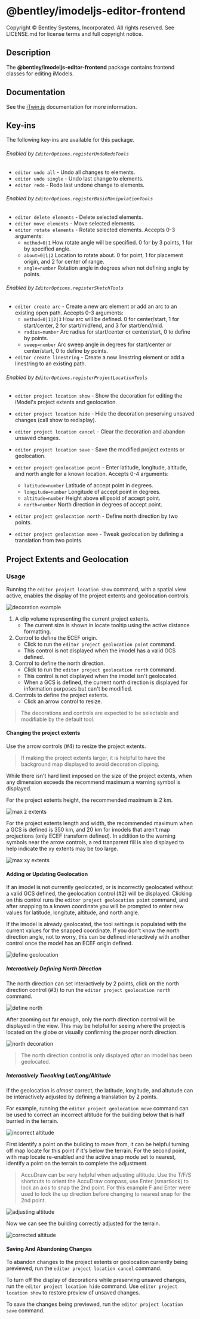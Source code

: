 # @bentley/imodeljs-editor-frontend

Copyright © Bentley Systems, Incorporated. All rights reserved. See LICENSE.md for license terms and full copyright notice.

## Description

The __@bentley/imodeljs-editor-frontend__ package contains frontend classes for editing iModels.

## Documentation

See the [iTwin.js](https://www.itwinjs.org) documentation for more information.

## Key-ins

The following key-ins are available for this package.

###### Enabled by `EditorOptions.registerUndoRedoTools`

* `editor undo all` - Undo all changes to elements.
* `editor undo single` - Undo last change to elements.
* `editor redo` - Redo last undone change to elements.

###### Enabled by `EditorOptions.registerBasicManipulationTools`

* `editor delete elements` - Delete selected elements.
* `editor move elements` - Move selected elements.
* `editor rotate elements` - Rotate selected elements. Accepts 0-3 arguments:
   *  `method=0|1` How rotate angle will be specified. 0 for by 3 points, 1 for by specified angle.
   *  `about=0|1|2` Location to rotate about. 0 for point, 1 for placement origin, and 2 for center of range.
   *  `angle=number` Rotation angle in degrees when not defining angle by points.

###### Enabled by `EditorOptions.registerSketchTools`

* `editor create arc` - Create a new arc element or add an arc to an existing open path. Accepts 0-3 arguments:
   *  `method=0|1|2|3` How arc will be defined. 0 for center/start, 1 for start/center, 2 for start/mid/end, and 3 for start/end/mid.
   *  `radius=number` Arc radius for start/center or center/start, 0 to define by points.
   *  `sweep=number` Arc sweep angle in degrees for start/center or center/start, 0 to define by points.
* `editor create linestring` - Create a new linestring element or add a linestring to an existing path.

###### Enabled by `EditorOptions.registerProjectLocationTools`

* `editor project location show` - Show the decoration for editing the iModel's project extents and geolocation.
* `editor project location hide` - Hide the decoration preserving unsaved changes (call show to redisplay).
* `editor project location cancel` - Clear the decoration and abandon unsaved changes.
* `editor project location save` - Save the modified project extents or geolocation.

* `editor project geolocation point` - Enter latitude, longitude, altitude, and north angle for a known location. Accepts 0-4 arguments:
   *  `latitude=number` Latitude of accept point in degrees.
   *  `longitude=number` Longitude of accept point in degrees.
   *  `altitude=number` Height above ellipsoid of accept point.
   *  `north=number` North direction in degrees of accept point.
* `editor project geolocation north` - Define north direction by two points.
* `editor project geolocation move` - Tweak geolocation by defining a translation from two points.

## Project Extents and Geolocation

### Usage

Running the `editor project location show` command, with a spatial view active, enables the display of the project extents and geolocation controls.

![decoration example](./pl_decoration.png "Example of decoration for a geolocated imodel")

1. A clip volume representing the current project extents.
    - The current size is shown in locate tooltip using the active distance formatting.
2. Control to define the ECEF origin.
    - Click to run the `editor project geolocation point` command.
    - This control is not displayed when the imodel has a valid GCS defined.
3. Control to define the north direction.
    - Click to run the `editor project geolocation north` command.
    - This control is not displayed when the imodel isn't geolocated.
    - When a GCS is defined, the current north direction is displayed for information purposes but can't be modified.
4. Controls to define the project extents.
    - Click an arrow control to resize.

> The decorations and controls are expected to be selectable and modifiable by the default tool.

#### Changing the project extents

Use the arrow controls (#4) to resize the project extents.

> If making the project extents larger, it is helpful to have the background map displayed to avoid decoration clipping.

While there isn't hard limit imposed on the size of the project extents, when any dimension exceeds the recommend maximum a warning symbol is displayed.

For the project extents height, the recommended maximum is 2 km.

![max z extents](./pl_extent_z.png "Example of z extents larger than recommended")

For the project extents length and width, the recommended maximum when a GCS is defined is 350 km, and 20 km for imodels that aren't map projections (only ECEF transform defined). In addition to the warning symbols near the arrow controls, a red tranparent fill is also displayed to help indicate the xy extents may be too large.

![max xy extents](./pl_extent_xy.png "Example of z extents larger than recommended")

#### Adding or Updating Geolocation

If an imodel is not currently geolocated, or is incorrectly geolocated without a valid GCS defined, the geolocation control (#2) will be displayed. Clicking on this control runs the `editor project geolocation point` command, and after snapping to a known coordinate you will be prompted to enter new values for latitude, longitute, altitude, and north angle.

If the imodel is already geolocated, the tool settings is populated with the current values for the snapped coordinate. If you don't know the north direction angle, not to worry, this can be defined interactively with another control once the model has an ECEF origin defined.

![define geolocation](./pl_geolocate.png "Example of defining ECEF origin")

##### Interactively Defining North Direction

The north direction can set interactively by 2 points, click on the north direction control (#3) to run the  `editor project geolocation north` command.

![define north](./pl_north_1.png "Example of defining north direction by 2 points")

After zooming out far enough, only the north direction control will be displayed in the view. This may be helpful for seeing where the project is located on the globe or visually confirming the proper north direction.

![north decoration](./pl_north_2.png "Example of north decoration when zoomed out")

> The north direction control is only displayed *after* an imodel has been geolocated.

##### Interactively Tweaking Lat/Long/Altitude

If the geolocation is *almost* correct, the latitude, longitude, and altutude can be interactively adjusted by defining a translation by 2 points.

For example, running the `editor project geolocation move` command can be used to correct an incorrect altitude for the building below that is half burried in the terrain.

![incorrect altitude](./pl_move_1.png "Example of incorrect altitude")

First identify a point on the building to move from, it can be helpful turning off map locate for this point if it's below the terrain. For the second point, with map locate re-enabled and the active snap mode set to nearest, identify a point on the terrain to complete the adjustment.

> AccuDraw can be very helpful when adjusting altitude. Use the T/F/S shortcuts to orient the AccuDraw compass, use Enter (smartlock) to lock an axis to snap the 2nd point. For this example F and Enter were used to lock the up direction before changing to nearest snap for the 2nd point.

![adjusting altitude](./pl_move_2.png "Example of interactively adjusting altitude")

Now we can see the building correctly adjusted for the terrain.

![corrected altitude](./pl_move_3.png "Example of corrected altitude")

#### Saving And Abandoning Changes

To abandon changes to the project extents or geolocation currently being previewed, run the `editor project location cancel` command.

To turn off the display of decorations while preserving unsaved changes, run the `editor project location hide` command. Use `editor project location show` to restore preview of unsaved changes.

To save the changes being previewed, run the `editor project location save` command.

